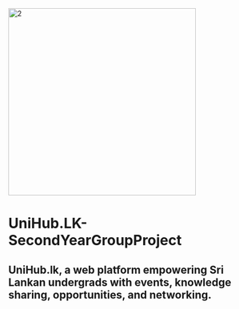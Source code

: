 <img width="375" alt="2" src="https://github.com/tharindra26/UniHub.LK-SecondYearGroupProject/assets/100555442/f79d8223-f568-4a44-a77b-bba4164d61eb">

# UniHub.LK-SecondYearGroupProject
UniHub.lk, a web platform empowering Sri Lankan undergrads with events, knowledge sharing, opportunities, and networking.
---




